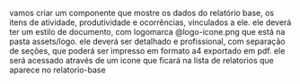 vamos criar um componente que mostre os dados do relatório base, os itens de atividade, produtividade e ocorrências, vinculados a ele.
ele deverá ter um estilo de documento, com logomarca @logo-icone.png que está na pasta assets/logo.
ele deverá ser detalhado e profissional, com separação de seções, que poderá ser impresso em formato a4 exportado em pdf.
ele será acessado através de um icone que ficará na lista de relatorios que aparece no relatorio-base